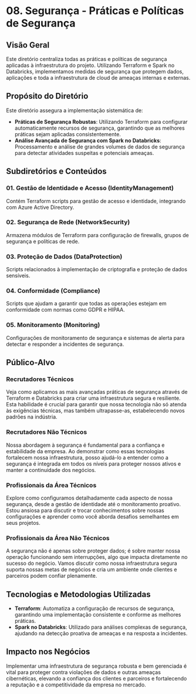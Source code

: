 # 08. Segurança - Práticas e Políticas de Segurança

## Visão Geral

Este diretório centraliza todas as práticas e políticas de segurança aplicadas à infraestrutura do projeto. Utilizando Terraform e Spark no Databricks, implementamos medidas de segurança que protegem dados, aplicações e toda a infraestrutura de cloud de ameaças internas e externas.

## Propósito do Diretório

Este diretório assegura a implementação sistemática de:
- **Práticas de Segurança Robustas**: Utilizando Terraform para configurar automaticamente recursos de segurança, garantindo que as melhores práticas sejam aplicadas consistentemente.
- **Análise Avançada de Segurança com Spark no Databricks**: Processamento e análise de grandes volumes de dados de segurança para detectar atividades suspeitas e potenciais ameaças.

## Subdiretórios e Conteúdos

### 01. Gestão de Identidade e Acesso (IdentityManagement)
Contém Terraform scripts para gestão de acesso e identidade, integrando com Azure Active Directory.

### 02. Segurança de Rede (NetworkSecurity)
Armazena módulos de Terraform para configuração de firewalls, grupos de segurança e políticas de rede.

### 03. Proteção de Dados (DataProtection)
Scripts relacionados à implementação de criptografia e proteção de dados sensíveis.

### 04. Conformidade (Compliance)
Scripts que ajudam a garantir que todas as operações estejam em conformidade com normas como GDPR e HIPAA.

### 05. Monitoramento (Monitoring)
Configurações de monitoramento de segurança e sistemas de alerta para detectar e responder a incidentes de segurança.

## Público-Alvo

### Recrutadores Técnicos
Veja como aplicamos as mais avançadas práticas de segurança através de Terraform e Databricks para criar uma infraestrutura segura e resiliente. Esta habilidade é crucial para garantir que nossa tecnologia não só atenda às exigências técnicas, mas também ultrapasse-as, estabelecendo novos padrões na indústria.

### Recrutadores Não Técnicos
Nossa abordagem à segurança é fundamental para a confiança e estabilidade da empresa. Ao demonstrar como essas tecnologias fortalecem nossa infraestrutura, posso ajudá-lo a entender como a segurança é integrada em todos os níveis para proteger nossos ativos e manter a continuidade dos negócios.

### Profissionais da Área Técnicos
Explore como configuramos detalhadamente cada aspecto de nossa segurança, desde a gestão de identidade até o monitoramento proativo. Estou ansiosa para discutir e trocar conhecimentos sobre nossas configurações e aprender como você aborda desafios semelhantes em seus projetos.

### Profissionais da Área Não Técnicos
A segurança não é apenas sobre proteger dados; é sobre manter nossa operação funcionando sem interrupções, algo que impacta diretamente no sucesso do negócio. Vamos discutir como nossa infraestrutura segura suporta nossas metas de negócios e cria um ambiente onde clientes e parceiros podem confiar plenamente.

## Tecnologias e Metodologias Utilizadas

- **Terraform**: Automatiza a configuração de recursos de segurança, garantindo uma implementação consistente e conforme as melhores práticas.
- **Spark no Databricks**: Utilizado para análises complexas de segurança, ajudando na detecção proativa de ameaças e na resposta a incidentes.

## Impacto nos Negócios

Implementar uma infraestrutura de segurança robusta e bem gerenciada é vital para proteger contra violações de dados e outras ameaças cibernéticas, elevando a confiança dos clientes e parceiros e fortalecendo a reputação e a competitividade da empresa no mercado.
